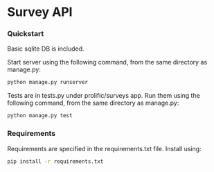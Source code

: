 # Survey API

### Quickstart

Basic sqlite DB is included.


Start server using the following command, from the same directory as manage.py:
```sh
python manage.py runserver
```

Tests are in tests.py under prolific/surveys app.
Run them using the following command, from the same directory as manage.py:
```sh
python manage.py test
```

### Requirements
Requirements are specified in the requirements.txt file.
Install using:
```sh
pip install -r requirements.txt
```